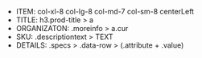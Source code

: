 - ITEM: col-xl-8 col-lg-8 col-md-7 col-sm-8 centerLeft
- TITLE: h3.prod-title > a
- ORGANIZATON: .moreinfo > a.cur
- SKU: .descriptiontext > TEXT
- DETAILS: .specs > .data-row > (.attribute + .value)
